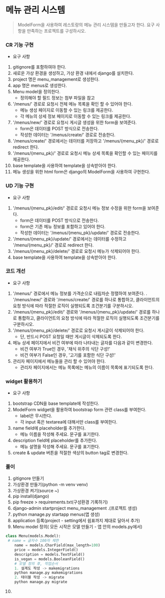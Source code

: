 # 메뉴 관리 시스템
> ModelForm을 사용하여 레스토랑의 메뉴 관리 시스템을 만들고자 한다. 요구 사항을 만족하는 프로젝트를 구성하시오.


### CR 기능 구현
- 요구 사항
1. gitignore를 포함하여야 한다.
2. 새로운 가상 환경을 생성하고, 가상 환경 내에서 django를 설치한다.
3. project 명은 menu_management로 생성한다.
4. app 명은 menus로 생성한다.
5. Menu model을 정의한다.
    - 정의해야 할 필드 정보는 첨부 파일을 참고
6. '/menus/' 경로로 요청시 전체 메뉴 목록을 확인 할 수 있어야 한다.
    - 메뉴 생성 페이지로 이동할 수 있는 링크를 제공한다.
    - 각 메뉴의 상세 정보 페이지로 이동할 수 있는 링크를 제공한다.
7. '/menus/new/' 경로로 요청시 게시글 생성을 위한 form을 보여준다.
    - form은 데이터를 POST 방식으로 전송한다.
    - 작성한 데이터는 '/menus/create/' 경로로 전송한다.
8. '/menus/create/' 경로에서는 데이터를 저장하고 '/menus/{menu_pk}/' 경로로 redirect 한다.
9. '/menus/{menu_pk}/' 경로로 요청시 메뉴 상세 목록을 확인할 수 있는 페이지를 제공한다.
10. base template을 사용하여 template을 상속받아야 한다.
11. 메뉴 생성을 위한 html form은 django의 ModelForm을 사용하여 구현한다.


### UD 기능 구현
- 요구 사항
1. '/menus/{menu_pk}/edit/' 경로로 요청시 메뉴 정보 수정을 위한 form을 보여준다.
    - form은 데이터를 POST 방식으로 전송한다.
    - form은 기존 메뉴 정보를 포함하고 있어야 한다.
    - 작성한 데이터는 '/menus/{menu_pk}/update/' 경로로 전송한다.
2. '/menus/{menu_pk}/update/' 경로에서는 데이터를 수정하고 '/menu/{menu_pk}/' 경로로 redirect 한다.
3. '/menus/{menu_pk}/delete/' 경로로 요청시 메뉴가 삭제되어야 한다.
4. base template을 사용하여 template을 상속받아야 한다.


### 코드 개선
- 요구 사항
1. '/menus/' 경로에서 메뉴 정보를 가격순으로 내림차순 정렬하여 보여준다.
. '/menus/new/' 경로와 '/menus/create/' 경로를 하나로 통합하고, 클라이언트의 요청 방식에 따라 적절한 로직이 실행되도록 조건분기를 구분하시오.
3. '/menus/{menu_pk}/edit/' 경로와 '/menus/{menu_pk}/update/' 경로를 하나로 통합하고, 클라이언트의 요청 방식에 따라 적절한 로직이 실행되도록 조건분기를 구분하시오.
4. '/menus/{menu_pk}/delete/' 경로로 요청시 게시글이 삭제되어야 한다.
    - 단, 반드시 POST 요청일 때만 게시글이 삭제되도록 한다.
5. 메뉴 상세 페이지에서 비건 여부에 따라 나타내는 글자를 다음과 같이 변경한다.
    - 비건 여부가 True인 경우, '채식 위주의 식단 구성!'
    - 비건 여부가 False인 경우, '고기를 포함한 식단 구성!'
6. 관리자 페이지에서 메뉴들을 관리 할 수 있어야 한다.
    - 관리자 페이지에서는 메뉴 목록에는 메뉴의 이름이 목록에 표기되도록 한다.


### widget 활용하기
- 요구 사항
1. bootstrap CDN을 base template에 작성한다.
2. ModelForm widget을 활용하여 bootstrap form 관련 class를 부여한다.
    - label은 무시한다.
    - 각 input 혹은 textarea에 대해서만 class를 부여한다.
3. name field에 placeholder를 추가한다.
    - 메뉴 이름을 작성해 주세요. 문구를 표기한다.
4. description field에 placeholder를 추가한다.
    - 메뉴 설명을 작성해 주세요. 문구를 표기한다.
5. create & update 버튼을 적절한 색상의 button tag로 변경한다.


### 풀이
1. gitignore 만들기
2. 가상환경 만들기(python -m venv venv)
3. 가상환경 켜기(source ~)
4. pip install(django)
5. pip freeze > requirements.txt(구성환경 기록하기)
6. django-admin startproject menu_management .(프로젝트 생성)
7. python manage.py startapp menus(앱 생성)
8. application 등록(project - setting에서 쉼표까지 제대로 달아서 추가)
9. Menu model 정의( 모든 시작은 모델 만들기 - 앱 안의 models.py에서)
```python
class Menu(models.Model):
 # name = 글자수 100자 제한
    name = models.CharField(max_length=100)
    price = models.IntegerField()
    description = models.TextField()
    is_vegan = models.BooleanField()
    # 모델 정의 후, 작업순서
    1. 설계도 작성 -> makemigrations
    python manage.py makemigrations
    2. 테이블 작성 -> migrate
    python manage.py migrate
```


10. 
